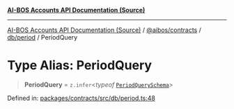 [**AI-BOS Accounts API Documentation (Source)**](../../../../../README.md)

***

[AI-BOS Accounts API Documentation (Source)](../../../../../README.md) / [@aibos/contracts](../../../README.md) / [db/period](../README.md) / PeriodQuery

# Type Alias: PeriodQuery

> **PeriodQuery** = `z.infer`\<*typeof* [`PeriodQuerySchema`](../variables/PeriodQuerySchema.md)\>

Defined in: [packages/contracts/src/db/period.ts:48](https://github.com/pohlai88/accounts/blob/48103fb36d28b2b9bfb33472b6de2f719773cde9/packages/contracts/src/db/period.ts#L48)
